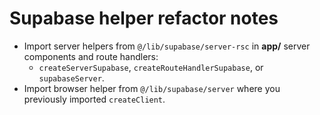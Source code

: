 # Supabase helper refactor notes
- Import server helpers from `@/lib/supabase/server-rsc` in **app/** server components and route handlers:
  - `createServerSupabase`, `createRouteHandlerSupabase`, or `supabaseServer`.
- Import browser helper from `@/lib/supabase/server` where you previously imported `createClient`.
